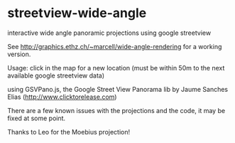 streetview-wide-angle
=====================

interactive wide angle panoramic projections using google streetview

See http://graphics.ethz.ch/~marcell/wide-angle-rendering for a working version.

Usage: click in the map for a new location (must be within 50m to the next available google streetview data)

using GSVPano.js, the Google Street View Panorama lib by Jaume Sanches Elias (http://www.clicktorelease.com)

There are a few known issues with the projections and the code, it may be fixed at some point.

Thanks to Leo for the Moebius projection!